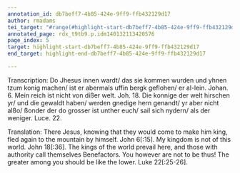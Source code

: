 ```yaml
---
annotation_id: db7beff7-4b85-424e-9ff9-ffb432129d17
author: rmadams
tei_target: "#range(#highlight-start-db7beff7-4b85-424e-9ff9-ffb432129d17, #highlight-end-db7beff7-4b85-424e-9ff9-ffb432129d17)"
annotated_page: rdx_t9tb9.p.idm140132113420576
page_index: 5
target: highlight-start-db7beff7-4b85-424e-9ff9-ffb432129d17
end_target: highlight-end-db7beff7-4b85-424e-9ff9-ffb432129d17

---
```

Transcription: Do Jhesus innen wardt/ das sie kommen wurden und yhnen tzum
konig machen/ ist er abermals uffin bergk geflohen/ er al-lein. Johan. 6. Mein reich ist nicht von dißer welt. Joh. 18. Die konnige der welt
hirschen yr/ und die gewaldt haben/ werden gnedige hern genandt/ yr
aber nicht alßo/ ßonder der do grosser ist unther euch/ sail sich
nydern/ als der weniger. Luce. 22.

Translation: There Jesus, knowing that they would come to make him king, fled again
to the mountain by himself. John 6[:15]. My kingdom is not of this world.
John 18[:36]. The kings of the world prevail here, and those with
authority call themselves Benefactors. You however are not to be thus!
The greater among you should be like the lower. Luke 22[:25-26].
